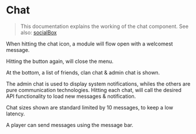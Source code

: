 # Chat
> This documentation explains the working of the chat component.
> See also: [socialBox](socialSystem)

When hitting the chat icon, a module will flow open with a welcomest message.

Hitting the button again, will close the menu.

At the bottom, a list of friends, clan chat & admin chat is shown.

The admin chat is used to display system notifications, whiles the others are pure communication technologies. Hitting each chat, will call the desired API functionality to load new messages & notification.

Chat sizes shown are standard limited by 10 messages, to keep a low latency.

A player can send messages using the message bar. 